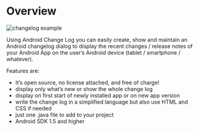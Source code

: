 # Overview

![changelog example](https://raw.githubusercontent.com/koem/android-change-log/master/project/shot2.jpg)

Using Android Change Log you can easily create, show and maintain an Android changelog dialog to display the recent changes / release notes of your Android App on the user’s Android device (tablet / smartphone / whatever).

Features are:


* It’s open source, no license attached, and free of charge!
* display only what’s new or show the whole change log
* display on first start of newly installed app or on new app version
* write the change log in a simplified language but also use HTML and CSS if needed
* just one .java file to add to your project
* Android SDK 1.5 and higher
